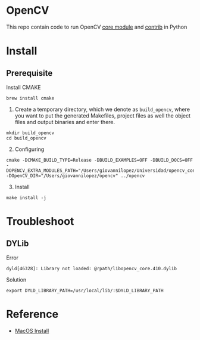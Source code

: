 
# OpenCV

This repo contain code to run OpenCV [core module](https://pypi.org/project/opencv-python/) and [contrib](https://pypi.org/project/opencv-contrib-python/) in Python

# Install

## Prerequisite

Install CMAKE

```
brew install cmake 
```

1. Create a temporary directory, which we denote as `build_opencv`, where you want to put the generated Makefiles, project files as well the object files and output binaries and enter there.

```
mkdir build_opencv
cd build_opencv
```

2. Configuring

```
cmake -DCMAKE_BUILD_TYPE=Release -DBUILD_EXAMPLES=OFF -DBUILD_DOCS=OFF -DOPENCV_EXTRA_MODULES_PATH="/Users/giovannilopez/Universidad/opencv_contrib/modules" -DOpenCV_DIR="/Users/giovannilopez/opencv" ../opencv
```

3. Install

```
make install -j
```

# Troubleshoot

## DYLib

Error

```
dyld[46328]: Library not loaded: @rpath/libopencv_core.410.dylib
```

Solution

```
export DYLD_LIBRARY_PATH=/usr/local/lib/:$DYLD_LIBRARY_PATH
```

# Reference

* [MacOS Install](https://docs.opencv.org/4.x/d0/db2/tutorial_macos_install.html)